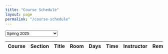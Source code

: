 ```yaml
---
title: "Course Schedule"
layout: page
permalink: "/course-schedule"
---
```


<script src="https://cdnjs.cloudflare.com/ajax/libs/xlsx/0.18.5/xlsx.full.min.js"></script>

<select id="semester" onChange='javascript:update_schedule();'>
  <option value="schedule_spring_2022.xlsx">Spring 2022</option>
  <option value="schedule_summer_2022.xlsx">Summer 2022</option>
  <option value="schedule_fall_2022.xlsx">Fall 2022</option>
  <option value="schedule_spring_2023.xlsx">Spring 2023</option>
  <option value="schedule_fall_2023.xlsx">Fall 2023</option>
  <option value="schedule_spring_2024.xlsx">Spring 2024</option>
  <option value="schedule_summer_session1_2024.xlsx">Summer 2024 Session 1</option>
  <option value="schedule_summer_session2_2024.xlsx">Summer 2024 Session 2</option>
  <option value="schedule_fall_2024.xlsx">Fall 2024</option>
  <option value="schedule_spring_2025.xlsx" selected>Spring 2025</option>
</select>

<table id="schedule">
  <thead>
    <tr>
      <th>Course</th>
      <th>Section</th>
      <th>Title</th>
      <th>Room</th>
      <th>Days</th>
      <th>Time</th>
      <th>Instructor</th>
      <th>Remark</th>
    </tr>
  </thead>
  <tbody id="schedule_listing">
  </tbody>
</table>

<script type="text/javascript">

window.onload = function() {

  update_schedule();

}

function update_schedule() {

  var url = document.getElementById('semester').value;
  var element = document.getElementById("schedule_listing");

  printSchedule( url, element );

}

</script>
